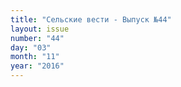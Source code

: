 ```yaml
---
title: "Сельские вести - Выпуск №44"
layout: issue
number: "44"
day: "03"
month: "11"
year: "2016"
---
```


